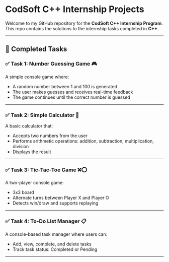 # CodSoft C++ Internship Projects

Welcome to my GitHub repository for the **CodSoft C++ Internship Program**.  
This repo contains the solutions to the internship tasks completed in **C++**.

---

## 🚀 Completed Tasks

### ✅ Task 1: Number Guessing Game 🎮
A simple console game where:
- A random number between 1 and 100 is generated
- The user makes guesses and receives real-time feedback
- The game continues until the correct number is guessed


---

### ✅ Task 2: Simple Calculator 🧮
A basic calculator that:
- Accepts two numbers from the user
- Performs arithmetic operations: addition, subtraction, multiplication, division
- Displays the result



---

### ✅ Task 3: Tic-Tac-Toe Game ❌⭕
A two-player console game:
- 3x3 board
- Alternate turns between Player X and Player O
- Detects win/draw and supports replaying


---

### ✅ Task 4: To-Do List Manager 📋
A console-based task manager where users can:
- Add, view, complete, and delete tasks
- Track task status: Completed or Pending



---
